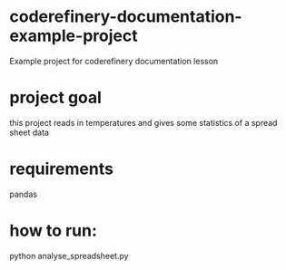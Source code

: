 # coderefinery-documentation-example-project
Example project for coderefinery documentation lesson

# project goal
this project reads in temperatures and gives some statistics of a spread sheet data


# requirements
pandas


# how to run:
python analyse_spreadsheet.py
